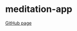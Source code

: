 # meditation-app
<a href='https://katsu30.github.io/meditation-app/' target='_blank'>GitHub page</a>
